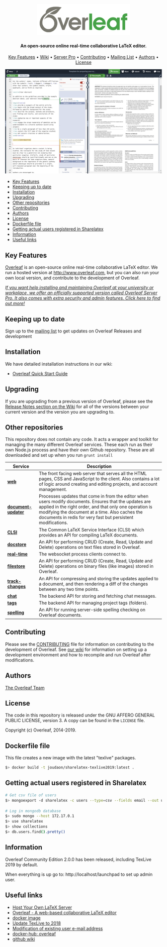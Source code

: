 <h1 align="center">
  <br>
  <a href="https://www.overleaf.com"><img src="doc/logo.png" alt="Overleaf" width="300"></a>
</h1>

<h4 align="center">An open-source online real-time collaborative LaTeX editor.</h4>

<p align="center">
  <a href="#key-features">Key Features</a> •
  <a href="https://github.com/overleaf/overleaf/wiki">Wiki</a> •
  <a href="https://www.sharelatex.com/i/university/onsite">Server Pro</a> •
  <a href="#contributing">Contributing</a> •
  <a href="https://www.overleaf.com/for/enterprises">Mailing List</a> •
  <a href="#authors">Authors</a> •
  <a href="#license">License</a>
</p>

<a href="https://www.overleaf.com"><img src="doc/screenshot.png" alt="Overleaf" ></a>

- [Key Features](#key-features)
- [Keeping up to date](#keeping-up-to-date)
- [Installation](#installation)
- [Upgrading](#upgrading)
- [Other repositories](#other-repositories)
- [Contributing](#contributing)
- [Authors](#authors)
- [License](#license)
- [Dockerfile file](#dockerfile-file)
- [Getting actual users registered in Sharelatex](#getting-actual-users-registered-in-sharelatex)
- [Information](#information)
- [Useful links](#useful-links)

## Key Features

[Overleaf](https://www.overleaf.com) is an open-source online real-time collaborative LaTeX editor. We run a hosted version at http://www.overleaf.com, but you can also run your own local version, and contribute to the development of Overleaf.

*[If you want help installing and maintaining Overleaf at your university or workplace, we offer an officially supported version called Overleaf Server Pro. It also comes with extra security and admin features. Click here to find out more!](https://www.overleaf.com/university/onsite.html)*

## Keeping up to date

Sign up to the [mailing list](https://mailchi.mp/overleaf.com/community-edition-and-server-pro) to get updates on Overleaf Releases and development

## Installation

We have detailed installation instructions in our wiki:

* [Overleaf Quick Start Guide](https://github.com/overleaf/overleaf/wiki/Quick-Start-Guide)

## Upgrading

If you are upgrading from a previous version of Overleaf, please see the [Release Notes section on the Wiki](https://github.com/overleaf/overleaf/wiki/Home) for all of the versions between your current version and the version you are upgrading to.

## Other repositories

This repository does not contain any code. It acts a wrapper and toolkit for managing the many different Overleaf  services. These each run as their own Node.js process and have their own Github repository. These are all downloaded and set up when you run `grunt install`

| Service | Description | 
| ------- | ----------- |
| **[web](https://github.com/overleaf/web)** | The front facing web server that serves all the HTML pages, CSS and JavaScript to the client. Also contains a lot of logic around creating and editing projects, and account management. |
| **[document-updater](https://github.com/overleaf/document-updater)** | Processes updates that come in from the editor when users modify documents. Ensures that the updates are applied in the right order, and that only one operation is modifying the document at a time. Also caches the documents in redis for very fast but persistent modifications. |
| **[CLSI](https://github.com/overleaf/clsi)** | The Common LaTeX Service Interface (CLSI) which provides an API for compiling LaTeX documents. |
| **[docstore](https://github.com/overleaf/docstore)** | An API for performing CRUD (Create, Read, Update and Delete) operations on text files stored in Overleaf. |
| **[real-time](https://github.com/overleaf/real-time)** | The websocket process clients connect to. |
| **[filestore](https://github.com/overleaf/filestore)** | An API for performing CRUD (Create, Read, Update and Delete) operations on binary files (like images) stored in Overleaf. |
| **[track-changes](https://github.com/overleaf/track-changes)** | An API for compressing and storing the updates applied to a document, and then rendering a diff of the changes between any two time points. |
| **[chat](https://github.com/overleaf/chat)** | The backend API for storing and fetching chat messages. |
| **[tags](https://github.com/overleaf/tags)** | The backend API for managing project tags (folders). |
| **[spelling](https://github.com/overleaf/spelling)** | An API for running server-side spelling checking on Overleaf documents. |

## Contributing

Please see the [CONTRIBUTING](https://github.com/overleaf/overleaf/blob/master/CONTRIBUTING.md) file for information on contributing to the development of Overleaf. See [our wiki](https://github.com/overleaf/overleaf/wiki/Developer-Guidelines) for information on setting up a development environment and how to recompile and run Overleaf after modifications.

## Authors

[The Overleaf Team](https://www.overleaf.com/about)

## License

The code in this repository is released under the GNU AFFERO GENERAL PUBLIC LICENSE, version 3. A copy can be found in the `LICENSE` file.

Copyright (c) Overleaf, 2014-2019.

## Dockerfile file

This file creates a new image with the latest "texlive" packages.

```sh
$> docker build -t joudaon/sharelatex-texlive2019:latest .
```

## Getting actual users registered in Sharelatex

```sh
# Get csv file of users
$> mongoexport -d sharelatex -c users --type=csv --fields email --out users.csv

# Log in mongodb database
$> sudo mongo --host 172.17.0.1
$> use sharelatex
$> show collections
$> db.users.find().pretty()
```

## Information

Overleaf Community Edition 2.0.0 has been released, including TexLive 2019 by default.

When everything is up go to: http://localhost/launchpad to set up admin user.

## Useful links

- [Host Your Own LaTeX Server](https://medium.com/@shuangzizuobh2/host-your-own-latex-server-a-docker-example-2787531bf93b)
- [Overleaf - A web-based collaborative LaTeX editor](https://github.com/overleaf/overleaf)
- [docker image](https://github.com/overleaf/docker-image)
- [Update TexLive to 2018](https://github.com/overleaf/overleaf/issues/601)
- [Modification of existing user e-mail address](https://github.com/overleaf/overleaf/issues/583)
- [docker-hub: overleaf](https://hub.docker.com/r/sharelatex/sharelatex)
- [github wiki](https://github.com/overleaf/overleaf/wiki)
